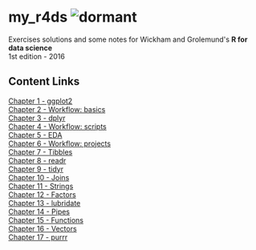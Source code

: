 # my_r4ds ![dormant](https://img.shields.io/badge/lifecycle-dormant-blue.svg)  

Exercises solutions and some notes for Wickham and Grolemund's **R for data science**  
1st edition - 2016  

## Content Links
[Chapter 1 - ggplot2](https://github.com/daczarne/my_r4ds/blob/master/01_ggplot2.R)  
[Chapter 2 - Workflow: basics](https://github.com/daczarne/my_r4ds/blob/master/02_workflow_basics.R)  
[Chapter 3 - dplyr](https://github.com/daczarne/my_r4ds/blob/master/03_dplyr.R)  
[Chapter 4 - Workflow: scripts](https://github.com/daczarne/my_r4ds/blob/master/04_workflow_scripts.R)  
[Chapter 5 - EDA](https://github.com/daczarne/my_r4ds/blob/master/05_eda.R)  
[Chapter 6 - Workflow: projects]()  
[Chapter 7 - Tibbles](https://github.com/daczarne/my_r4ds/blob/master/07_tibbles.R)  
[Chapter 8 - readr](https://github.com/daczarne/my_r4ds/blob/master/08_readr.R)  
[Chapter 9 - tidyr](https://github.com/daczarne/my_r4ds/blob/master/09_tidyr.R)  
[Chapter 10 - Joins](https://github.com/daczarne/my_r4ds/blob/master/10_joins.R)  
[Chapter 11 - Strings](https://github.com/daczarne/my_r4ds/blob/master/11_strings.R)  
[Chapter 12 - Factors](https://github.com/daczarne/my_r4ds/blob/master/12_factors.Rmd)  
[Chapter 13 - lubridate](https://github.com/daczarne/my_r4ds/blob/master/13_lubridate.R)  
[Chapter 14 - Pipes](https://github.com/daczarne/my_r4ds/blob/master/14_pipes.R)  
[Chapter 15 - Functions](https://github.com/daczarne/my_r4ds/blob/master/15_functions.R)  
[Chapter 16 - Vectors](https://github.com/daczarne/my_r4ds/blob/master/16_vectors.R)  
[Chapter 17 - purrr](https://github.com/daczarne/my_r4ds/blob/master/17_purrr.R)  
